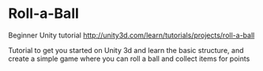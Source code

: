 Roll-a-Ball
===========

Beginner Unity tutorial
http://unity3d.com/learn/tutorials/projects/roll-a-ball

Tutorial to get you started on Unity 3d and learn the basic structure, and create a simple game where you can roll a ball and collect items for points
